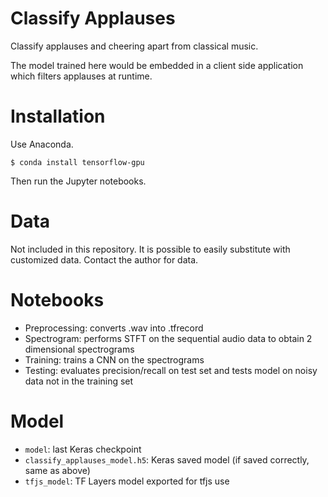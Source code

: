 # Classify Applauses

Classify applauses and cheering apart from classical music.

The model trained here would be embedded in a client side application which filters applauses at runtime.

# Installation 

Use Anaconda.

```
$ conda install tensorflow-gpu 
```

Then run the Jupyter notebooks.

# Data 

Not included in this repository. It is possible to easily substitute with customized data. Contact the author for data.

# Notebooks

- Preprocessing: converts .wav into .tfrecord
- Spectrogram: performs STFT on the sequential audio data to obtain 2 dimensional spectrograms
- Training: trains a CNN on the spectrograms
- Testing: evaluates precision/recall on test set and tests model on noisy data not in the training set

# Model

- `model`: last Keras checkpoint
- `classify_applauses_model.h5`: Keras saved model (if saved correctly, same as above)
- `tfjs_model`: TF Layers model exported for tfjs use

